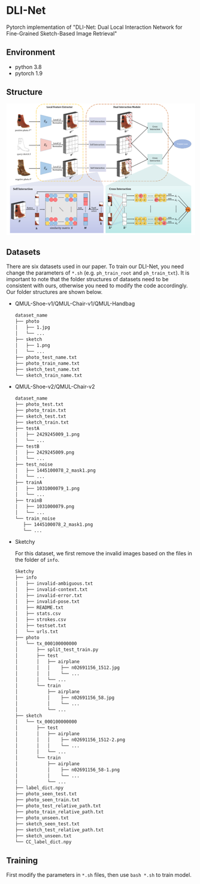 # DLI-Net
Pytorch implementation of "DLI-Net: Dual Local Interaction Network for Fine-Grained Sketch-Based Image Retrieval"

## Environment
- python 3.8
- pytorch 1.9

## Structure
![image](structure.svg)

## Datasets
There are six datasets used in our paper. To train our DLI-Net, you need change the parameters of `*.sh` (e.g. `ph_train_root` and `ph_train_txt`). It is important to note that the folder structures of datasets need to be consistent with ours, otherwise you need to modify the code accordingly. Our folder structures are shown below.

- QMUL-Shoe-v1/QMUL-Chair-v1/QMUL-Handbag
    ```
    dataset_name
    ├── photo
    │   ├── 1.jpg
    │   └── ...
    ├── sketch
    │   ├── 1.png
    │   └── ...
    ├── photo_test_name.txt
    ├── photo_train_name.txt
    ├── sketch_test_name.txt
    └── sketch_train_name.txt
    ```

- QMUL-Shoe-v2/QMUL-Chair-v2
    ```
    dataset_name
    ├── photo_test.txt
    ├── photo_train.txt
    ├── sketch_test.txt
    ├── sketch_train.txt
    ├── testA
    │   ├── 2429245009_1.png
    │   └── ...
    ├── testB
    │   ├── 2429245009.png
    │   └── ...
    ├── test_noise
    │   ├── 1445100078_2_mask1.png
    │   └── ...
    ├── trainA
    │   ├── 1031000079_1.png
    │   └── ...
    ├── trainB
    │   ├── 1031000079.png
    │   └── ...
    └── train_noise
       ├── 1445100078_2_mask1.png
       └── ...
    ```

- Sketchy

    For this dataset, we first remove the invalid images based on the files in the folder of `info`.
    ```
    Sketchy
    ├── info
    │   ├── invalid-ambiguous.txt
    │   ├── invalid-context.txt
    │   ├── invalid-error.txt
    │   ├── invalid-pose.txt
    │   ├── README.txt
    │   ├── stats.csv
    │   ├── strokes.csv
    │   ├── testset.txt
    │   └── urls.txt
    ├── photo
    │   └── tx_000100000000
    │       ├── split_test_train.py
    │       ├── test
    │       │   ├── airplane
    │       │   │    ├── n02691156_1512.jpg
    │       │   │    └── ...
    │       │   └── ...
    │       └── train
    │           ├── airplane
    │           │    ├── n02691156_58.jpg
    │           │    └── ...
    │           └── ...
    ├── sketch
    │   └── tx_000100000000
    │       ├── test
    │       │   ├── airplane
    │       │   │    ├── n02691156_1512-2.png
    │       │   │    └── ...
    │       │   └── ...
    │       └── train
    │           ├── airplane
    │           │    ├── n02691156_58-1.png
    │           │    └── ...
    │           └── ...
    ├── label_dict.npy
    ├── photo_seen_test.txt
    ├── photo_seen_train.txt
    ├── photo_test_relative_path.txt
    ├── photo_train_relative_path.txt
    ├── photo_unseen.txt
    ├── sketch_seen_test.txt
    ├── sketch_test_relative_path.txt
    ├── sketch_unseen.txt
    └── CC_label_dict.npy
    ```

## Training
First modify the parameters in `*.sh` files, then use `bash *.sh` to train model.